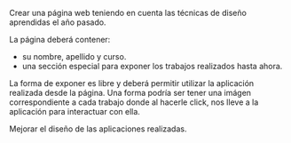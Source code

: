 Crear una página web teniendo en cuenta las técnicas de diseño 
aprendidas el año pasado.

La página deberá contener:

- su nombre, apellido y curso.
- una sección especial para exponer los trabajos realizados hasta ahora.

La forma de exponer es libre y deberá permitir utilizar la aplicación realizada desde la página.
Una forma podría ser tener una imágen correspondiente a cada trabajo donde al hacerle click,
nos lleve a la aplicación para interactuar con ella.

Mejorar el diseño de las aplicaciones realizadas.
